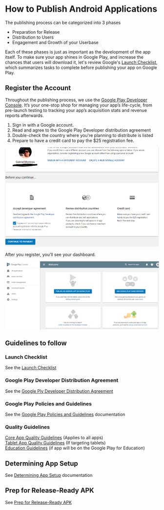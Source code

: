 # How to Publish Android Applications


The publishing process can be categorized into 3 phases

* Preparation for Release
* Distribution to Users
* Engagement and Growth of your Userbase  

Each of these phases is just as important as the development of the app itself. To make sure your app shines in Google Play, and increase the chances that users will download it, let's review Google's [Launch Checklist](https://classroom.udacity.com/nanodegrees/nd801/parts/3be77470-96de-400a-bbfb-2ae4cc924d48/modules/6cb81da9-d083-4721-a31b-4f435de9fedd/lessons/e8a12d52-65b1-4f20-9fe4-5622c992631f/concepts/3908d2b5-4a8a-4760-a459-9304ad6ac3bd), which summarizes tasks to complete before publishing your app on Google Play.  

## Register the Account

Throughout the publishing process, we use the [Google Play Developer Console](https://developer.android.com/distribute/console/index.html). It’s your one-stop shop for managing your app’s life-cycle, from pre-launch testing to tracking your app’s acquisition stats and revenue reports afterwards.

1.  Sign in with a Google account.
2.  Read and agree to the Google Play Developer distribution agreement
3.  Double-check the country where you're planning to distribute is listed
4.  Prepare to have a credit card to pay the $25 registration fee.
  

![Screenshot1](images/registration.png)

After you register, you’ll see your dashboard.

![Screenshot1](images/google_play_console.PNG)


## Guidelines to follow

### Launch Checklist

See the [Launch Checklist](https://developer.android.com/distribute/best-practices/launch/launch-checklist.html)

### Google Play Developer Distribution Agreement

See the [Google Ply Developer Distribution Agreement](https://play.google.com/intl/ALL_us/about/developer-distribution-agreement.html)

### Google Play Policies and Guidelines

See the [Google Play Policies and Guidelines](https://play.google.com/about/developer-content-policy/#!?modal_active=none) documentation

### Quality Guidelines
 [Core App Quality Guidelines](https://developer.android.com/develop/quality-guidelines/core-app-quality.html) (Applies to all apps)  
 [Tablet App Quality Guidelines](https://developer.android.com/develop/quality-guidelines/tablet-app-quality.html) (If targeting tablets)  
 [Education Guidelines](https://developers.google.com/edu/guidelines) (if app will be on the Google Play for Education)  
 
## Determining App Setup

See [Determining App Setup](documentation/DeterminingAppSetup.md) documentation  

## Prep for Release-Ready APK

See [Prep for Release-Ready APK](documentation/PrepForReleaseReadyAPK.md)
 
 
